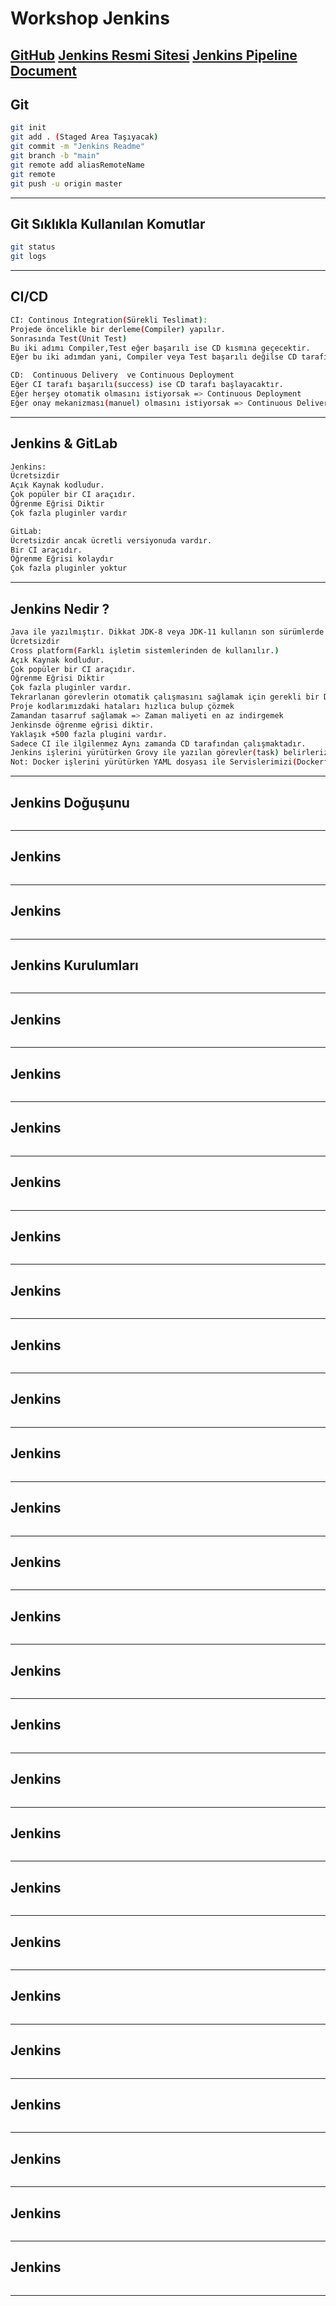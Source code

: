 # Workshop  Jenkins
[GitHub](https://github.com/hamitmizrak/Workshop-Jenkins-Dockerfile-Docker)
[Jenkins Resmi Sitesi](https://www.jenkins.io/)
[Jenkins Pipeline Document](https://www.jenkins.io/doc/book/pipeline/)
--- 


## Git
```sh
git init
git add . (Staged Area Taşıyacak)
git commit -m "Jenkins Readme"
git branch -b "main"
git remote add aliasRemoteName
git remote
git push -u origin master

```
---


## Git Sıklıkla Kullanılan Komutlar
```sh
git status
git logs

```
---


## CI/CD
```sh
CI: Continous Integration(Sürekli Teslimat):  
Projede öncelikle bir derleme(Compiler) yapılır.
Sonrasında Test(Unit Test)
Bu iki adımı Compiler,Test eğer başarılı ise CD kısmına geçecektir. 
Eğer bu iki adımdan yani, Compiler veya Test başarılı değilse CD tarafına geçilmez.

CD:  Continuous Delivery  ve Continuous Deployment
Eğer CI tarafı başarılı(success) ise CD tarafı başlayacaktır.
Eğer herşey otomatik olmasını istiyorsak => Continuous Deployment
Eğer onay mekanizması(manuel) olmasını istiyorsak => Continuous Delivery

```
---


## Jenkins & GitLab
```sh
Jenkins: 
Ücretsizdir
Açık Kaynak kodludur. 
Çok popüler bir CI araçıdır. 
Öğrenme Eğrisi Diktir  
Çok fazla pluginler vardır

GitLab:
Ücretsizdir ancak ücretli versiyonuda vardır.
Bir CI araçıdır.
Öğrenme Eğrisi kolaydır  
Çok fazla pluginler yoktur

```
---


## Jenkins Nedir ?
```sh
Java ile yazılmıştır. Dikkat JDK-8 veya JDK-11 kullanın son sürümlerde çalışmıyooooorrrr
Ücretsizdir
Cross platform(Farklı işletim sistemlerinden de kullanılır.)
Açık Kaynak kodludur. 
Çok popüler bir CI araçıdır. 
Öğrenme Eğrisi Diktir  
Çok fazla pluginler vardır.
Tekrarlanan görevlerin otomatik çalışmasını sağlamak için gerekli bir Devops CI araçıdır.
Proje kodlarımızdaki hataları hızlıca bulup çözmek
Zamandan tasarruf sağlamak => Zaman maliyeti en az indirgemek
Jenkinsde öğrenme eğrisi diktir.
Yaklaşık +500 fazla plugini vardır.
Sadece CI ile ilgilenmez Aynı zamanda CD tarafından çalışmaktadır. 
Jenkins işlerini yürütürken Grovy ile yazılan görevler(task) belirleriz.
Not: Docker işlerini yürütürken YAML dosyası ile Servislerimizi(Dockerfile,docker-compose.yml) ile yaparız.
```
---

## Jenkins Doğuşunu
```sh

```
---


## Jenkins
```sh

```
---


## Jenkins
```sh

```
---


## Jenkins Kurulumları
```sh

```
---


## Jenkins
```sh

```
---


## Jenkins
```sh

```
---


## Jenkins
```sh

```
---


## Jenkins
```sh

```
---


## Jenkins
```sh

```
---


## Jenkins
```sh

```
---


## Jenkins
```sh

```
---


## Jenkins
```sh

```
---


## Jenkins
```sh

```
---


## Jenkins
```sh

```
---


## Jenkins
```sh

```
---


## Jenkins
```sh

```
---


## Jenkins
```sh

```
---


## Jenkins
```sh

```
---


## Jenkins
```sh

```
---


## Jenkins
```sh

```
---


## Jenkins
```sh

```
---


## Jenkins
```sh

```
---


## Jenkins
```sh

```
---


## Jenkins
```sh

```
---


## Jenkins
```sh

```
---


## Jenkins
```sh

```
---


## Jenkins
```sh

```
---


## Jenkins
```sh

```
---

